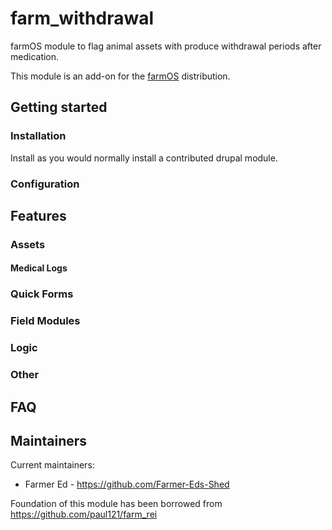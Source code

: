 
<!---
Full module name and description.
-->
# farm_withdrawal

farmOS module to flag animal assets with produce withdrawal periods after medication.

This module is an add-on for the [farmOS](http://drupal.org/project/farm)
distribution.



<!---
Geting started.
-->
## Getting started

<!---
Document installation steps.
-->
### Installation

Install as you would normally install a contributed drupal module.



<!---
Document any special configuration the module requires. For example:
- API Keys
- Additional settings options
- External (client) configuration
-->
### Configuration

<!---
Document features the module provides.
-->
## Features

<!---
Document features related to different entity types. For example:
- Assets, logs, taxonomies, quantity types, data streams
  - Base fields (added to all bundles)
  - Bundle fields (added to single bundles)
- Quick Forms
- Field modules
- Special logic
- Other special features as needed
-->
### Assets


<!---
Document features related to a single bundle.
-->
#### Medical Logs



<!---
Document any quick forms provided by this module.
-->
### Quick Forms

<!---
Document any field modules provided by this module.
-->
### Field Modules

<!---
Document any logic provided by this module.
-->
### Logic

<!---
Document any other features provided by this module.
-->
### Other

<!---
It might be nice to include a FAQ.
-->
## FAQ

<!---
Include maintainers.
-->
## Maintainers

Current maintainers:
- Farmer Ed - https://github.com/Farmer-Eds-Shed

Foundation of this module has been borrowed from https://github.com/paul121/farm_rei


